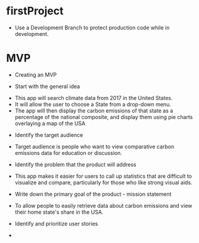 # firstProject

* Use a Development Branch to protect production code while in development.

# MVP

* Creating an MVP

* Start with the general idea
 - This app will search climate data from 2017 in the United States. 
 - It will allow the user to choose a State from a drop-down menu.
 - The app will then display the carbon emissions of that state as a percentage of the national composite, and display them using pie charts overlaying a map of the USA
* Identify the target audience
- Target audience is people who want to view comparative carbon emissions data for education or discussion.
* Identify the problem that the product will address
- This app makes it easier for users to call up statistics that are difficult to visualize and compare, particularly for those who like strong visual aids.
* Write down the primary goal of the product - mission statement
- To allow people to easily retrieve data about carbon emissions and view their home state's share in the USA.
* Identify and prioritize user stories
- 